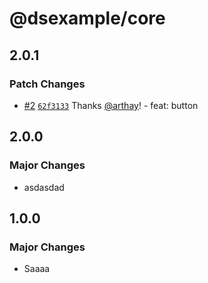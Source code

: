 # @dsexample/core

## 2.0.1

### Patch Changes

- [#2](https://github.com/arthay/ds-example/pull/2) [`62f3133`](https://github.com/arthay/ds-example/commit/62f3133d89dc6fafe3ec11a4d9e62a50fc4edfe0) Thanks [@arthay](https://github.com/arthay)! - feat: button

## 2.0.0

### Major Changes

- asdasdad

## 1.0.0

### Major Changes

- Saaaa
